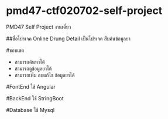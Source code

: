 # pmd47-ctf020702-self-project
PMD47 Self Project งานเดี่ยว

##ชื่อโปรเจค Online Drung Detail
   เป็นโปรเจค สืบค้นข้อมูลยา
   
#ขอบเขต
  - สามารถค้นหาได้
  - สามารถดูข้อมูลยาได้
  - สามารถเพิ่ม ลบแก้ไข ข้อมูลยาได้


#FontEnd
  ใช้ Angular
  
  
#BackEnd
  ใช้ StringBoot
  
  
#Database
  ใช้ Mysql
  

